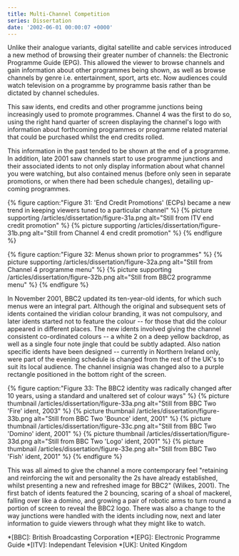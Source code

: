 ```yaml
---
title: Multi-Channel Competition
series: Dissertation
date: '2002-06-01 00:00:07 +0000'
---
```

Unlike their analogue variants, digital satellite and cable services introduced a new method of browsing their greater number of channels: the Electronic Programme Guide (EPG). This allowed the viewer to browse channels and gain information about other programmes being shown, as well as browse channels by genre i.e. entertainment, sport, arts etc. Now audiences could watch television on a programme by programme basis rather than be dictated by channel schedules.

This saw idents, end credits and other programme junctions being increasingly used to promote programmes. Channel 4 was the first to do so, using the right hand quarter of screen displaying the channel's logo with information about forthcoming programmes or programme related material that could be purchased whilst the end credits rolled.

This information in the past tended to be shown at the end of a programme. In addition, late 2001 saw channels start to use programme junctions and their associated idents to not only display information about what channel you were watching, but also contained menus (before only seen in separate promotions, or when there had been schedule changes), detailing up-coming programmes. 

{% figure caption:"Figure 31: 'End Credit Promotions' (ECPs) became a new trend in keeping viewers tuned to a particular channel" %}
{% picture supporting /articles/dissertation/figure-31a.png alt="Still from ITV end credit promotion" %}
{% picture supporting /articles/dissertation/figure-31b.png alt="Still from Channel 4 end credit promotion" %}
{% endfigure %}

{% figure caption:"Figure 32: Menus shown prior to programmes" %}
{% picture supporting /articles/dissertation/figure-32a.png alt="Still from Channel 4 programme menu" %}
{% picture supporting /articles/dissertation/figure-32b.png alt="Still from BBC2 programme menu" %}
{% endfigure %}

In November 2001, BBC2 updated its ten-year-old idents, for which such menus were an integral part. Although the original and subsequent sets of idents contained the viridian colour branding, it was not compulsory, and later idents started not to feature the colour -- for those that did the colour appeared in different places. The new idents involved giving the channel consistent co-ordinated colours -- a white 2 on a deep yellow backdrop, as well as a single four note jingle that could be subtly adapted. Also nation specific idents have been designed -- currently in Northern Ireland only, were part of the evening schedule is changed from the rest of the UK's to suit its local audience. The channel insignia was changed also to a purple rectangle positioned in the bottom right of the screen.

{% figure caption:"Figure 33: The BBC2 identity was radically changed after 10 years, using a standard and unaltered set of colour ways" %}
{% picture thumbnail /articles/dissertation/figure-33a.png alt="Still from BBC Two 'Fire' ident, 2003" %}
{% picture thumbnail /articles/dissertation/figure-33b.png alt="Still from BBC Two 'Bounce' ident, 2001" %}
{% picture thumbnail /articles/dissertation/figure-33c.png alt="Still from BBC Two 'Domino' ident, 2001" %}
{% picture thumbnail /articles/dissertation/figure-33d.png alt="Still from BBC Two 'Logo' ident, 2001" %}
{% picture thumbnail /articles/dissertation/figure-33e.png alt="Still from BBC Two 'Fish' ident, 2001" %}
{% endfigure %}

This was all aimed to give the channel a more contemporary feel "retaining and reinforcing the wit and personality the 2s have already established, whilst presenting a new and refreshed image for BBC2" (Wilkes, 2001). The first batch of idents featured the 2 bouncing, scaring of a shoal of mackerel, falling over like a domino, and growing a pair of robotic arms to turn round a portion of screen to reveal the BBC2 logo. There was also a change to the way junctions were handled with the idents including now, next and later information to guide viewers through what they might like to watch.

*[BBC]: British Broadcasting Corporation
*[EPG]: Electronic Programme Guide
*[ITV]: Independant Television
*[UK]: United Kingdom
